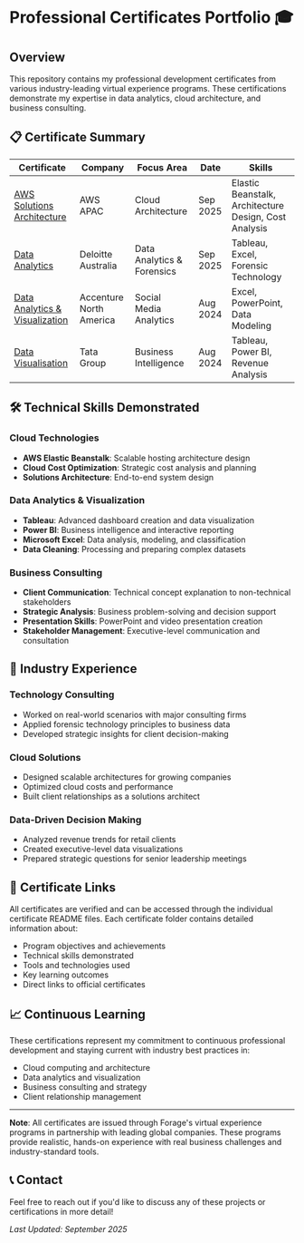 # Professional Certificates Portfolio 🎓

## Overview
This repository contains my professional development certificates from various industry-leading virtual experience programs. These certifications demonstrate my expertise in data analytics, cloud architecture, and business consulting.

## 📋 Certificate Summary

| Certificate | Company | Focus Area | Date | Skills |
|-------------|---------|------------|------|--------|
| [AWS Solutions Architecture](https://www.theforage.com/completion-certificates/pmnMSL4QiQ9JCgE3W/kkE9HyeNcw6rwCRGw_pmnMSL4QiQ9JCgE3W_fmPPaS2sZ4aRdu232_1758355612786_completion_certificate.pdf) | AWS APAC | Cloud Architecture | Sep 2025 | Elastic Beanstalk, Architecture Design, Cost Analysis |
| [Data Analytics](https://www.theforage.com/completion-certificates/9PBTqmSxAf6zZTseP/io9DzWKe3PTsiS6GG_9PBTqmSxAf6zZTseP_fmPPaS2sZ4aRdu232_1758354129105_completion_certificate.pdf) | Deloitte Australia | Data Analytics & Forensics | Sep 2025 | Tableau, Excel, Forensic Technology |
| [Data Analytics & Visualization](https://forage-uploads-prod.s3.amazonaws.com/completion-certificates/Accenture%20North%20America/hzmoNKtzvAzXsEqx8_Accenture%20North%20America_fmPPaS2sZ4aRdu232_1722541066601_completion_certificate.pdf) | Accenture North America | Social Media Analytics | Aug 2024 | Excel, PowerPoint, Data Modeling |
| [Data Visualisation](https://forage-uploads-prod.s3.amazonaws.com/completion-certificates/Tata/MyXvBcppsW2FkNYCX_Tata%20Group_fmPPaS2sZ4aRdu232_1722615296327_completion_certificate.pdf) | Tata Group | Business Intelligence | Aug 2024 | Tableau, Power BI, Revenue Analysis |

## 🛠️ Technical Skills Demonstrated

### Cloud Technologies
- **AWS Elastic Beanstalk**: Scalable hosting architecture design
- **Cloud Cost Optimization**: Strategic cost analysis and planning
- **Solutions Architecture**: End-to-end system design

### Data Analytics & Visualization
- **Tableau**: Advanced dashboard creation and data visualization
- **Power BI**: Business intelligence and interactive reporting
- **Microsoft Excel**: Data analysis, modeling, and classification
- **Data Cleaning**: Processing and preparing complex datasets

### Business Consulting
- **Client Communication**: Technical concept explanation to non-technical stakeholders
- **Strategic Analysis**: Business problem-solving and decision support
- **Presentation Skills**: PowerPoint and video presentation creation
- **Stakeholder Management**: Executive-level communication and consultation

## 🎯 Industry Experience

### Technology Consulting
- Worked on real-world scenarios with major consulting firms
- Applied forensic technology principles to business data
- Developed strategic insights for client decision-making

### Cloud Solutions
- Designed scalable architectures for growing companies
- Optimized cloud costs and performance
- Built client relationships as a solutions architect

### Data-Driven Decision Making
- Analyzed revenue trends for retail clients
- Created executive-level data visualizations
- Prepared strategic questions for senior leadership meetings

## 🔗 Certificate Links
All certificates are verified and can be accessed through the individual certificate README files. Each certificate folder contains detailed information about:
- Program objectives and achievements
- Technical skills demonstrated
- Tools and technologies used
- Key learning outcomes
- Direct links to official certificates

## 📈 Continuous Learning
These certifications represent my commitment to continuous professional development and staying current with industry best practices in:
- Cloud computing and architecture
- Data analytics and visualization
- Business consulting and strategy
- Client relationship management

---

**Note**: All certificates are issued through Forage's virtual experience programs in partnership with leading global companies. These programs provide realistic, hands-on experience with real business challenges and industry-standard tools.

## 📞 Contact
Feel free to reach out if you'd like to discuss any of these projects or certifications in more detail!

*Last Updated: September 2025*
